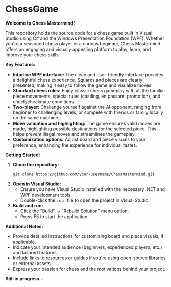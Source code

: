 # ChessGame

**Welcome to Chess Mastermind!**

This repository holds the source code for a chess game built in Visual Studio using C# and the Windows Presentation Foundation (WPF). Whether you're a seasoned chess player or a curious beginner, Chess Mastermind offers an engaging and visually appealing platform to play, learn, and improve your chess skills.

**Key Features:**

- **Intuitive WPF interface:** The clean and user-friendly interface provides a delightful chess experience. Squares and pieces are clearly presented, making it easy to follow the game and visualize moves.
- **Standard chess rules:** Enjoy classic chess gameplay with all the familiar piece movements, special rules (castling, en passant, promotion), and check/checkmate conditions.
- **Two-player:** Challenge yourself against the AI opponent, ranging from beginner to challenging levels, or compete with friends or family locally on the same machine.
- **Move validation and highlighting:** The game ensures valid moves are made, highlighting possible destinations for the selected piece. This helps prevent illegal moves and streamlines the gameplay.
- **Customization options:** Adjust board and piece visuals to your preference, enhancing the experience for individual tastes.

**Getting Started:**

1. **Clone the repository:**
   ```bash
   git clone https://github.com/your-username/ChessMastermind.git
   ```
2. **Open in Visual Studio:**
   - Ensure you have Visual Studio installed with the necessary .NET and WPF development tools.
   - Double-click the `.sln` file to open the project in Visual Studio.
3. **Build and run:**
   - Click the "Build" -> "Rebuild Solution" menu option.
   - Press F5 to start the application.

**Additional Notes:**

- Provide detailed instructions for customizing board and piece visuals, if applicable.
- Indicate your intended audience (beginners, experienced players, etc.) and tailored features.
- Include links to resources or guides if you're using open-source libraries or external assets.
- Express your passion for chess and the motivations behind your project.

**Still in progress...**

